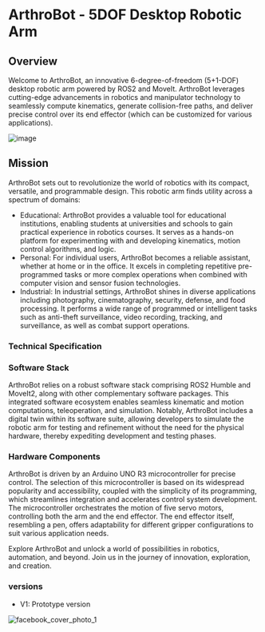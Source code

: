 # ArthroBot - 5DOF Desktop Robotic Arm

## Overview
Welcome to ArthroBot, an innovative 6-degree-of-freedom (5+1-DOF) desktop robotic arm powered by ROS2 and MoveIt. ArthroBot leverages cutting-edge advancements in robotics and manipulator technology to seamlessly compute kinematics, generate collision-free paths, and deliver precise control over its end effector (which can be customized for various applications).

![image](https://github.com/user-attachments/assets/6aa054a5-7137-414c-8ad8-8b1e9e9f9500)

## Mission
ArthroBot sets out to revolutionize the world of robotics with its compact, versatile, and programmable design. This robotic arm finds utility across a spectrum of domains:
* Educational: ArthroBot provides a valuable tool for educational institutions, enabling students at universities and schools to gain practical experience in robotics courses. It serves as a hands-on platform for experimenting with and developing kinematics, motion control algorithms, and logic.
* Personal: For individual users, ArthroBot becomes a reliable assistant, whether at home or in the office. It excels in completing repetitive pre-programmed tasks or more complex operations when combined with computer vision and sensor fusion technologies.
* Industrial: In industrial settings, ArthroBot shines in diverse applications including photography, cinematography, security, defense, and food processing. It performs a wide range of programmed or intelligent tasks such as anti-theft surveillance, video recording, tracking, and surveillance, as well as combat support operations.

### Technical Specification
### Software Stack
ArthroBot relies on a robust software stack comprising ROS2 Humble and MoveIt2, along with other complementary software packages. This integrated software ecosystem enables seamless kinematic and motion computations, teleoperation, and simulation. Notably, ArthroBot includes a digital twin within its software suite, allowing developers to simulate the robotic arm for testing and refinement without the need for the physical hardware, thereby expediting development and testing phases.

### Hardware Components
ArthroBot is driven by an Arduino UNO R3 microcontroller for precise control. The selection of this microcontroller is based on its widespread popularity and accessibility, coupled with the simplicity of its programming, which streamlines integration and accelerates control system development. The microcontroller orchestrates the motion of five servo motors, controlling both the arm and the end effector. The end effector itself, resembling a pen, offers adaptability for different gripper configurations to suit various application needs.

Explore ArthroBot and unlock a world of possibilities in robotics, automation, and beyond. Join us in the journey of innovation, exploration, and creation.




### versions
- V1: Prototype version



![facebook_cover_photo_1](https://github.com/Fadi-Eid/ArthroBot/assets/113466842/6c04bcef-7469-4d71-94f2-315197fd8f65)
